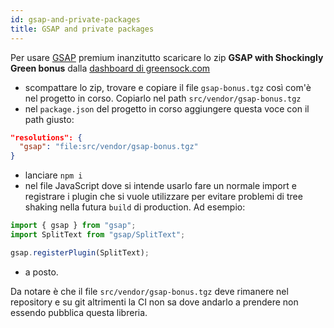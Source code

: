 ```yaml
---
id: gsap-and-private-packages
title: GSAP and private packages
---
```


Per usare [GSAP](https://greensock.com/gsap/) premium inanzitutto scaricare lo zip **GSAP with Shockingly Green bonus** dalla [dashboard di greensock.com](https://greensock.com/profile/61067-fabsfabs/content/?do=dashboard)

- scompattare lo zip, trovare e copiare il file `gsap-bonus.tgz` così com'è nel progetto in corso. Copiarlo nel path `src/vendor/gsap-bonus.tgz`
- nel `package.json` del progetto in corso aggiungere questa voce con il path giusto:

```json
"resolutions": {
  "gsap": "file:src/vendor/gsap-bonus.tgz"
}
```

- lanciare `npm i`
- nel file JavaScript dove si intende usarlo fare un normale import e registrare i plugin che si vuole utilizzare per evitare problemi di tree shaking nella futura `build` di production. Ad esempio:

```js
import { gsap } from "gsap";
import SplitText from "gsap/SplitText";

gsap.registerPlugin(SplitText);
```

- a posto.

Da notare è che il file `src/vendor/gsap-bonus.tgz` deve rimanere nel repository e su git altrimenti la CI non sa dove andarlo a prendere non essendo pubblica questa libreria.
